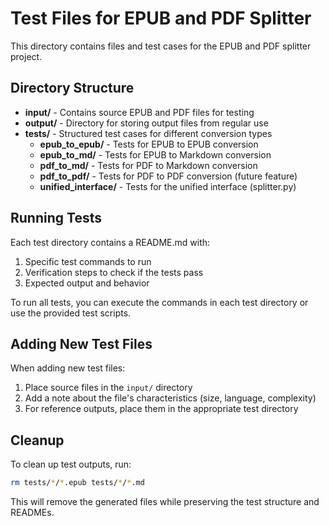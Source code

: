# Test Files for EPUB and PDF Splitter

This directory contains files and test cases for the EPUB and PDF splitter project.

## Directory Structure

- **input/** - Contains source EPUB and PDF files for testing
- **output/** - Directory for storing output files from regular use
- **tests/** - Structured test cases for different conversion types
  - **epub_to_epub/** - Tests for EPUB to EPUB conversion
  - **epub_to_md/** - Tests for EPUB to Markdown conversion
  - **pdf_to_md/** - Tests for PDF to Markdown conversion
  - **pdf_to_pdf/** - Tests for PDF to PDF conversion (future feature)
  - **unified_interface/** - Tests for the unified interface (splitter.py)

## Running Tests

Each test directory contains a README.md with:
1. Specific test commands to run
2. Verification steps to check if the tests pass
3. Expected output and behavior

To run all tests, you can execute the commands in each test directory or use the provided test scripts.

## Adding New Test Files

When adding new test files:
1. Place source files in the `input/` directory
2. Add a note about the file's characteristics (size, language, complexity)
3. For reference outputs, place them in the appropriate test directory

## Cleanup

To clean up test outputs, run:
```bash
rm tests/*/*.epub tests/*/*.md
```

This will remove the generated files while preserving the test structure and READMEs. 